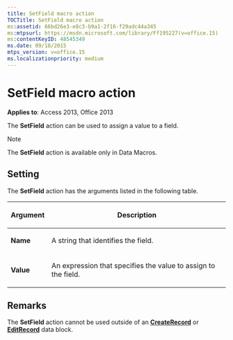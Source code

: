```yaml
---
title: SetField macro action
TOCTitle: SetField macro action
ms:assetid: 66bd26e3-e8c3-b9a1-2f16-f29adc44a345
ms:mtpsurl: https://msdn.microsoft.com/library/Ff195227(v=office.15)
ms:contentKeyID: 48545349
ms.date: 09/18/2015
mtps_version: v=office.15
ms.localizationpriority: medium
---
```


# SetField macro action

**Applies to**: Access 2013, Office 2013

The **SetField** action can be used to assign a value to a field.

> [!NOTE]
> The **SetField** action is available only in Data Macros.

## Setting

The **SetField** action has the arguments listed in the following table.

<table>
<colgroup>
<col />
<col />
</colgroup>
<thead>
<tr class="header">
<th><p>Argument</p></th>
<th><p>Description</p></th>
</tr>
</thead>
<tbody>
<tr class="odd">
<td><p><strong>Name</strong></p></td>
<td><p>A string that identifies the field.</p></td>
</tr>
<tr class="even">
<td><p><strong>Value</strong></p></td>
<td><p>An expression that specifies the value to assign to the field.</p></td>
</tr>
</tbody>
</table>


## Remarks

The **SetField** action cannot be used outside of an **[CreateRecord](createrecord-data-block.md)** or **[EditRecord](editrecord-data-block.md)** data block.

